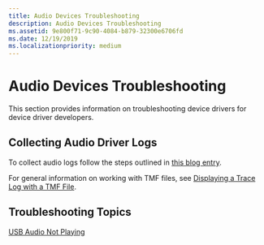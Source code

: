 ```yaml
---
title: Audio Devices Troubleshooting
description: Audio Devices Troubleshooting
ms.assetid: 9e800f71-9c90-4084-b879-32300e6706fd
ms.date: 12/19/2019
ms.localizationpriority: medium
---
```


# Audio Devices Troubleshooting

This section provides information on troubleshooting device drivers for device driver developers.

## Collecting Audio Driver Logs

To collect audio logs follow the steps outlined in [this blog entry](https://matthewvaneerde.wordpress.com/2016/09/26/report-problems-with-logs-and-suggest-features-with-the-feedback-hub/).

For general information on working with TMF files, see [Displaying a Trace Log with a TMF File](https://docs.microsoft.com/windows-hardware/drivers/devtest/displaying-a-trace-log-with-a-tmf-file).

## Troubleshooting Topics

[USB Audio Not Playing ](usb-audio-not-playing.md)
